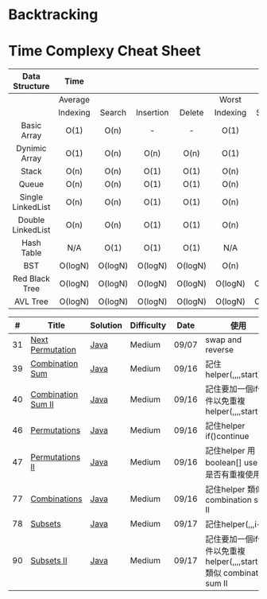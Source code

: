 # Backtracking
# Time Complexy Cheat Sheet

|Data Structure | Time  |        |           |        |       |        |           |        |           Space  |
|:-------------:|:-----:|:------:|:---------:|:------:|:-----:|:------:|:---------:|:------:|:----------------:|
|               |Average|        |           |        | Worst |        |           |        | Worst            |
|               |Indexing | Search | Insertion | Delete |Indexing | Search | Insertion | Delete |                  |
| Basic Array   | O(1)  | O(n)   |     -      | -  | O(1)  | O(n)   | -      | -          | O(n)             |
| Dynimic Array | O(1)  | O(n)   | O(n)      | O(n)   | O(1)  | O(n)   | O(n)      | O(n)   | O(n)             |
| Stack         | O(n)  | O(n)   | O(1)      | O(1)   | O(n)  | O(n)   | O(1)      | O(1)   | O(n)             |
| Queue         | O(n)  | O(n)   | O(1)      | O(1)   | O(n)  | O(n)   | O(1)      | O(1)   | O(n)             |
|Single LinkedList| O(n)  | O(n)   | O(1)      | O(1)   | O(n)  | O(n)   | O(1)      | O(1)   | O(n)             |
|Double LinkedList| O(n)  | O(n)   | O(1)      | O(1)   | O(n)  | O(n)   | O(1)      | O(1)   | O(n)             |
| Hash Table    | N/A  | O(1)   | O(1)      | O(1)   | N/A  | O(n)   | O(n)      | O(n)   | O(n)             |
| BST           | O(logN)  | O(logN)    | O(logN)  | O(logN) | O(n)  | O(n)   | O(n)      | O(n)   | O(n)    |
| Red Black Tree| O(logN)  | O(logN) | O(logN) | O(logN)  | O(logN)  | O(logN) | O(logN) | O(logN)   | O(n)      |
| AVL Tree      | O(logN)  | O(logN) | O(logN) | O(logN)  | O(logN)  | O(logN) | O(logN) | O(logN)   | O(n)      |

| # | Title | Solution | Difficulty | Date | 使用 |
|---| ----- | -------- | ---------- |------|------|
|31|[Next Permutation](https://leetcode.com/problems/next-permutation/) | [Java]()|Medium|09/07|swap and reverse|
|39|[Combination Sum](https://leetcode.com/problems/combination-sum/) | [Java]()|Medium|09/16|記住helper(,,,,start)|
|40|[Combination Sum II](https://leetcode.com/problems/combination-sum-ii/) | [Java]()|Medium|09/16|記住要加一個if條件以免重複helper(,,,,start+1)|
|46|[Permutations](https://leetcode.com/problems/permutations/) | [Java]()|Medium|09/16|記住helper if()continue|
|47|[Permutations II](https://leetcode.com/problems/permutations-ii/) | [Java]()|Medium|09/16|記住helper 用boolean[] use 看是否有重複使用|
|77|[Combinations](https://leetcode.com/problems/combinations/) | [Java]()|Medium|09/16|記住helper 類似combination sum II|
|78|[Subsets](https://leetcode.com/problems/subsets/) | [Java]()|Medium|09/17|記住helper(,,,i+1)|
|90|[Subsets II](https://leetcode.com/problems/subsets-ii/) | [Java]()|Medium|09/17|記住要加一個if條件以免重複helper(,,,,start+1)類似 combination sum II|
